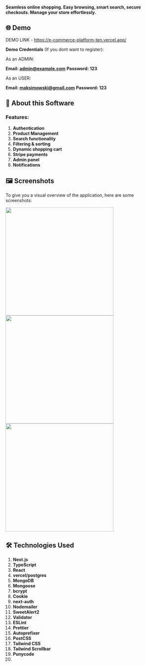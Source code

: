 **Seamless online shopping. Easy browsing, smart search, secure checkouts. Manage your store effortlessly.**
## 🌐 Demo

DEMO LINK - https://e-commerce-platform-ten.vercel.app/

**Demo Credentials** (If you dont want to register):
<p>
<a>
As an ADMIN:
  
**Email: admin@example.com**
**Password: 123**
</a>

<a>
  
As an USER:

**Email: maksimowski@gmail.com**
**Password: 123**

</a>
</p>



## 📖 About this Software

### Features:

1. **Authentication**
2. **Product Management**
3. **Search functionality**
4. **Filtering & sorting**
5. **Dynamic shopping cart**
6. **Stripe payments**
7. **Admin panel**
8. **Notifications**

## 🖼️ Screenshots

To give you a visual overview of the application, here are some screenshots:

<img src="https://github.com/MrBartosz/e-commerce-platform/assets/104212107/4fca1106-5221-4145-a140-3ceb9cfd47bc" height="350"/>
<img src="https://github.com/MrBartosz/e-commerce-platform/assets/104212107/0ecf322a-25ce-472a-9685-36cd28fa9eff" height="350"/>
<img src="https://github.com/MrBartosz/e-commerce-platform/assets/104212107/4ac096e9-4bc2-46fe-ab67-08f6cef0d027" height="350"/>


## 🛠️ Technologies Used

1. **Next.js**
2. **TypeScript**
3. **React**
4. **vercel/postgres**
5. **MongoDB**
6. **Mongoose**
7. **bcrypt**
8. **Cookie**
9. **next-auth**
10. **Nodemailer**
11. **SweetAlert2**
12. **Validator**
13. **ESLint**
14. **Prettier**
15. **Autoprefixer**
16. **PostCSS**
17. **Tailwind CSS**
18. **Tailwind Scrollbar**
19. **Punycode**
20. 


